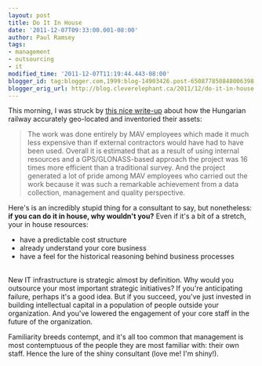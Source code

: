 ```yaml
---
layout: post
title: Do It In House
date: '2011-12-07T09:33:00.001-08:00'
author: Paul Ramsey
tags:
- management
- outsourcing
- it
modified_time: '2011-12-07T11:19:44.443-08:00'
blogger_id: tag:blogger.com,1999:blog-14903426.post-650877850848006398
blogger_orig_url: http://blog.cleverelephant.ca/2011/12/do-it-in-house.html
---
```


This morning, I was struck by [this nice write-up](http://geospatial.blogs.com/geospatial/2011/12/au-hungarian-state-railways-geolocates-135-million-objects-to-5-cm-precision-in-14-months.html) about how the Hungarian railway accurately geo-located and inventoried their assets:<br />

<blockquote>The work was done entirely by MAV employees which made it much less expensive than if external contractors would have had to have been used.  Overall it is estimated that as a result of using internal resources and a GPS/GLONASS-based approach the project was 16 times more efficient than a traditional survey.  And the project generated a lot of pride among MAV employees who carried out the work because it was such a remarkable achievement from a data collection, management and quality perspective.</blockquote>

Here's is an incredibly stupid thing for a consultant to say, but nonetheless: **if you can do it in house, why wouldn't you?** Even if it's a bit of a stretch, your in house resources:

<ul><li>have a predictable cost structure<br /></li><li>already understand your core business<br /></li><li>have a feel for the historical reasoning behind business processes<br /></li></ul><br />New IT infrastructure is strategic almost by definition. Why would you outsource your most important strategic initiatives? If you're anticipating failure, perhaps it's a good idea. But if you succeed, you've just invested in building intellectual capital in a population of people outside your organization. And you've lowered the engagement of your core staff in the future of the organization.  

Familiarity breeds contempt, and it's all too common that management is most contemptuous of the people they are most familiar with: their own staff. Hence the lure of the shiny consultant (love me! I'm shiny!).

